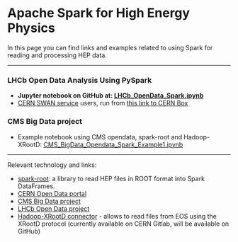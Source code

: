 # Apache Spark for High Energy Physics
In this page you can find links and examples related to using Spark for reading and processing HEP data.

--- 
### LHCb Open Data Analysis Using PySpark
 * **Jupyter notebook on GitHub at: [LHCb_OpenData_Spark.ipynb](LHCb_OpenData_Spark.ipynb)**  
 * [CERN SWAN service](https://swan.web.cern.ch) users, run from [this link to CERN Box](https://cernbox.cern.ch/index.php/s/98RK9xIU1s9Lf08)
   
### CMS Big Data project
 * Example notebook using CMS opendata, spark-root and Hadoop-XRootD: [CMS_BigData_Opendata_Spark_Example1.ipynb](CMS_BigData_Opendata_Spark_Example1.ipynb)
---
Relevant technology and links:
 * [spark-root](https://github.com/diana-hep/spark-root): a library to read HEP files in ROOT format into Spark DataFrames.
 * [CERN Open Data portal](http://opendata.cern.ch/)
 * [CMS Big Data project](https://cms-big-data.github.io)
 * [LHCb Open Data project](https://github.com/lhcb/opendata-project)
 * [Hadoop-XRootD connector](https://gitlab.cern.ch/awg/hadoop-xrootd-connector) - allows to read files from EOS using the XRootD protocol (currently available on CERN Gitlab, will be available on GitHub)
 